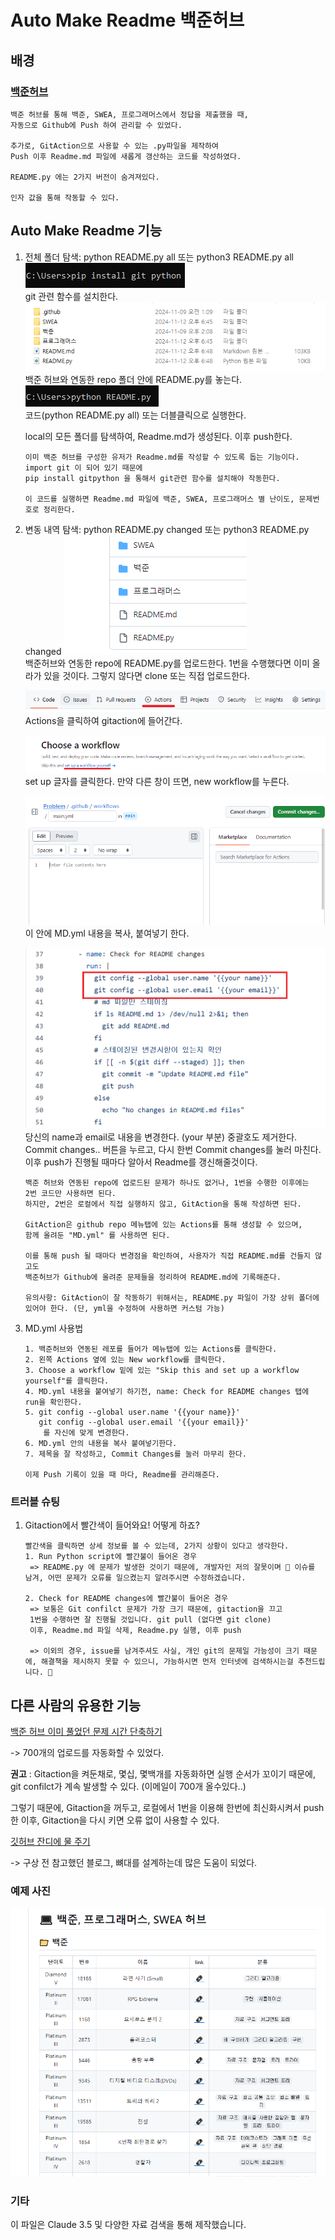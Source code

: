 # Auto Make Readme 백준허브

## 배경

### [백준허브](https://github.com/BaekjoonHub/BaekjoonHub)

	백준 허브를 통해 백준, SWEA, 프로그래머스에서 정답을 제출했을 때,
	자동으로 Github에 Push 하여 관리할 수 있었다.
	
	추가로, GitAction으로 사용할 수 있는 .py파일을 제작하여
	Push 이후 Readme.md 파일에 새롭게 갱산하는 코드를 작성하였다.

	README.py 에는 2가지 버전이 숨겨져있다.
	
	인자 값을 통해 작동할 수 있다.

## Auto Make Readme 기능

1. 전체 폴더 탐색: python README.py all 또는 python3 README.py all
	<br/>
	![](./image/gitpython.png)
	<br/> git 관련 함수를 설치한다. 
	![](./image/local.png)
	<br/> 백준 허브와 연동한 repo 폴더 안에 README.py를 놓는다.
	<br/>
	![](./image/Readme.png)
	<br/> 코드(python README.py all) 또는 더블클릭으로 실행한다.

	local의 모든 폴더를 탐색하여, Readme.md가 생성된다. 이후 push한다.

	```
	이미 백준 허브를 구성한 유저가 Readme.md를 작성할 수 있도록 돕는 기능이다.
	import git 이 되어 있기 때문에
	pip install gitpython 을 통해서 git관련 함수를 설치해야 작동한다.

	이 코드를 실행하면 Readme.md 파일에 백준, SWEA, 프로그래머스 별 난이도, 문제번호로 정리한다.
	```

2. 변동 내역 탐색: python README.py changed 또는 python3 README.py changed
	![](./image/github.png)
	<br/> 백준허브와 연동한 repo에 README.py를 업로드한다.
	1번을 수행했다면 이미 올라가 있을 것이다. 그렇지 않다면 clone 또는 직접 업로드한다.

	![](./image/gitaction.png)
	<br/> Actions을 클릭하여 gitaction에 들어간다.

	![](./image/workflow.png)
	<br/> set up 글자를 클릭한다. 만약 다른 창이 뜨면, new workflow를 누른다.

	![](./image/yml.png)
	<br/> 이 안에 MD.yml 내용을 복사, 붙여넣기 한다.

	![](./image/changeyml.png)
	<br/> 당신의 name과 email로 내용을 변경한다. (your 부분) 중괄호도 제거한다.
	<br/> Commit changes.. 버튼을 누르고, 다시 한번 Commit changes를 눌러 마친다. 이후 push가 진행될 때마다 알아서 Readme를 갱신해줄것이다.

	```
	백준 허브와 연동된 repo에 업로드된 문제가 하나도 없거나, 1번을 수행한 이후에는
	2번 코드만 사용하면 된다.
	하지만, 2번은 로컬에서 직접 실행하지 않고, GitAction을 통해 작성하면 된다.

	GitAction은 github repo 메뉴탭에 있는 Actions를 통해 생성할 수 있으며,
	함께 올려둔 "MD.yml" 를 사용하면 된다.

	이를 통해 push 될 때마다 변경점을 확인하여, 사용자가 직접 README.md를 건들지 않고도
	백준허브가 Github에 올려준 문제들을 정리하여 README.md에 기록해준다.

	유의사항: GitAction이 잘 작동하기 위해서는, README.py 파일이 가장 상위 폴더에 있어야 한다. (단, yml을 수정하여 사용하면 커스텀 가능)
	```

3. 	MD.yml 사용법
	```
	1. 백준허브와 연동된 레포를 들어가 메뉴탭에 있는 Actions를 클릭한다.
	2. 왼쪽 Actions 옆에 있는 New workflow를 클릭한다.
	3. Choose a workflow 밑에 있는 "Skip this and set up a workflow yourself"를 클릭한다.
	4. MD.yml 내용을 붙여넣기 하기전, name: Check for README changes 탭에 run을 확인한다.
	5. git config --global user.name '{{your name}}'
       git config --global user.email '{{your email}}'
		를 자신에 맞게 변경한다. 
	6. MD.yml 안의 내용을 복사 붙여넣기한다.
	7. 제목을 잘 작성하고, Commit Changes를 눌러 마무리 한다.

	이제 Push 기록이 있을 때 마다, Readme를 관리해준다.
	```

### 트러블 슈팅

1. Gitaction에서 빨간색이 들어와요! 어떻게 하죠?
	```
	빨간색을 클릭하면 상세 정보를 볼 수 있는데, 2가지 상황이 있다고 생각한다.
	1. Run Python script에 빨간불이 들어온 경우
	 => README.py 에 문제가 발생한 것이기 때문에, 개발자인 저의 잘못이며 🙇 이슈를 남겨, 어떤 문제가 오류를 일으켰는지 알려주시면 수정하겠습니다.
	
	2. Check for README changes에 빨간불이 들어온 경우
	 => 보통은 Git confilct 문제가 가장 크기 때문에, gitaction을 끄고
	 1번을 수행하면 잘 진행될 것입니다. git pull (없다면 git clone)
	 이후, Readme.md 파일 삭제, Readme.py 실행, 이후 push

	 => 이외의 경우, issue를 남겨주셔도 사실, 개인 git의 문제일 가능성이 크기 때문에, 해결책을 제시하지 못할 수 있으니, 가능하시면 먼저 인터넷에 검색하시는걸 추천드립니다. 🙇
	```

## 다른 사람의 유용한 기능

[백준 허브 이미 풀었던 문제 시간 단축하기](https://velog.io/@exzile27/%EB%B0%B1%EC%A4%80%ED%97%88%EB%B8%8C-%EC%9D%B4%EB%AF%B8-%ED%92%80%EC%97%88%EB%8D%98-%EB%AC%B8%EC%A0%9C%EB%93%A4-%EB%AA%87-%EB%B6%84%EB%A7%8C%EC%97%90-%EC%98%AC%EB%A6%AC%EA%B8%B0)

-> 700개의 업로드를 자동화할 수 있었다.

**권고** : Gitaction을 켜둔채로, 몇십, 몇백개를 자동화하면 실행 순서가 꼬이기 때문에, git confilct가 계속 발생할 수 있다. (이메일이 700개 올수있다..)

그렇기 때문에, Gitaction을 꺼두고, 로컬에서 1번을 이용해 한번에 최신화시켜서
push 한 이후, Gitaction을 다시 키면 오류 없이 사용할 수 있다.

[깃허브 잔디에 물 주기](https://velog.io/@betterfuture4/%EA%B9%83%ED%97%88%EB%B8%8C-%EC%9E%94%EB%94%94%EC%97%90-%EB%AC%BC-%EC%A3%BC%EA%B8%B0feat.BaekjoonHub%EB%A1%9C-%EB%B0%B1%EC%A4%80-%EB%AC%B8%EC%A0%9C-%EC%9E%90%EB%8F%99-%EC%97%85%EB%A1%9C%EB%93%9C)

-> 구상 전 참고했던 블로그, 뼈대를 설계하는데 많은 도움이 되었다.

### 예제 사진

![](./image/ex.png)


### 기타

이 파일은 Claude 3.5 및 다양한 자료 검색을 통해 제작했습니다.

